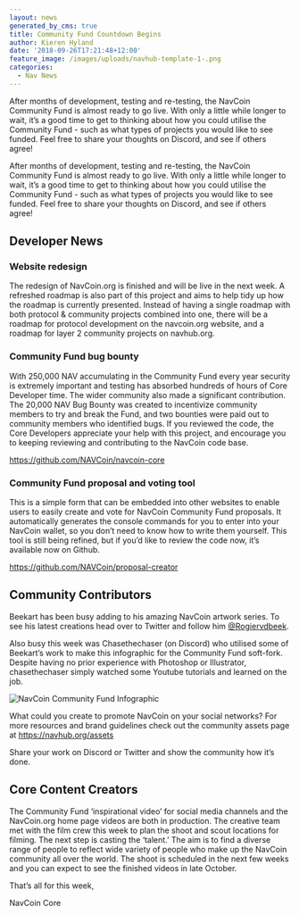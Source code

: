 ```yaml
---
layout: news
generated_by_cms: true
title: Community Fund Countdown Begins
author: Kieren Hyland
date: '2018-09-26T17:21:48+12:00'
feature_image: /images/uploads/navhub-template-1-.png
categories:
  - Nav News
---
```

After months of development, testing and re-testing, the NavCoin Community Fund is almost ready to go live. With only a little while longer to wait, it’s a good time to get to thinking about how you could utilise the Community Fund - such as what types of projects you would like to see funded. Feel free to share your thoughts on Discord, and see if others agree!

After months of development, testing and re-testing, the NavCoin Community Fund is almost ready to go live. With only a little while longer to wait, it’s a good time to get to thinking about how you could utilise the Community Fund - such as what types of projects you would like to see funded. Feel free to share your thoughts on Discord, and see if others agree!

## Developer News

### Website redesign

The redesign of NavCoin.org is finished and will be live in the next week. A refreshed roadmap is also part of this project and aims to help tidy up how the roadmap is currently presented. Instead of having a single roadmap with both protocol & community projects combined into one, there will be a roadmap for protocol development on the navcoin.org website, and a roadmap for layer 2 community projects on navhub.org.

### Community Fund bug bounty

With 250,000 NAV accumulating in the Community Fund every year security is extremely important and testing has absorbed hundreds of hours of Core Developer time. The wider community also made a significant contribution. The 20,000 NAV Bug Bounty was created to incentivize community members to try and break the Fund, and two bounties were paid out to community members who identified bugs. If you reviewed the code, the Core Developers appreciate your help with this project, and encourage you to keeping reviewing and contributing to the NavCoin code base. 

<https://github.com/NAVCoin/navcoin-core>

### Community Fund proposal and voting tool

This is a simple form that can be embedded into other websites to enable users to easily create and vote for NavCoin Community Fund proposals. It automatically generates the console commands for you to enter into your NavCoin wallet, so you don’t need to know how to write them yourself. This tool is still being refined, but if you’d like to review the code now, it’s available now on Github. 

<https://github.com/NAVCoin/proposal-creator>

## Community Contributors

Beekart has been busy adding to his amazing NavCoin artwork series. To see his latest creations head over to Twitter and follow him [@Rogiervdbeek](https://twitter.com/rogiervdbeek?lang=en).

Also busy this week was Chasethechaser (on Discord) who utilised some of Beekart’s work to make this infographic for the Community Fund soft-fork. Despite having no prior experience with Photoshop or Illustrator, chasethechaser simply watched some Youtube tutorials and learned on the job.

![NavCoin Community Fund Infographic](/images/uploads/nav_comm_fund_final-min.jpg)

What could you create to promote NavCoin on your social networks? For more resources and brand guidelines check out the community assets page at <https://navhub.org/assets>

Share your work on Discord or Twitter and show the community how it’s done.

## Core Content Creators

The Community Fund ‘inspirational video’ for social media channels and the NavCoin.org home page videos are both in production. The creative team met with the film crew this week to plan the shoot and scout locations for filming. The next step is casting the ‘talent.’ The aim is to find a diverse range of people to reflect wide variety of people who make up the NavCoin community all over the world. The shoot is scheduled in the next few weeks and you can expect to see the finished videos in late October.

That’s all for this week,

NavCoin Core
